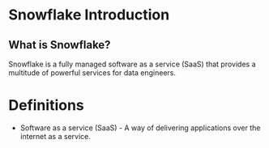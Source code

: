 # Snowflake Introduction

## What is Snowflake?
Snowflake is a fully managed software as a service (SaaS) that provides a multitude of powerful services for data engineers.

# Definitions
- Software as a service (SaaS) - A way of delivering applications over the internet as a service.